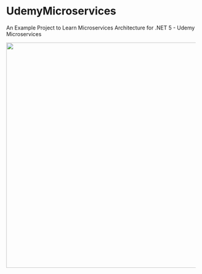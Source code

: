 # UdemyMicroservices
An Example Project to Learn Microservices Architecture for .NET 5 - Udemy Microservices

<img width="900px" height="600px" src="https://i.ibb.co/kBxQ4tf/114802958-42c15d80-9da7-11eb-8391-ba0abf87a1b1.png">

